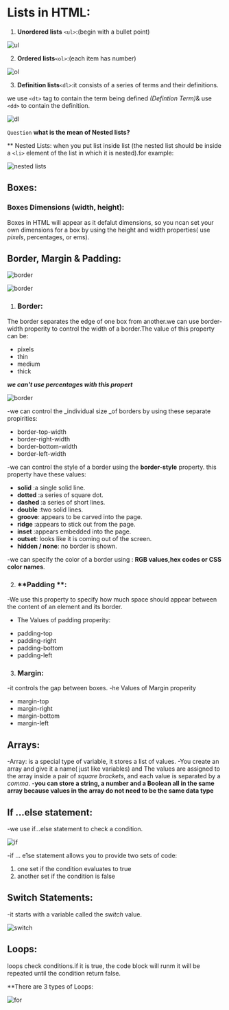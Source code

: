 # Lists in HTML:
1. **Unordered lists** `<ul>`:(begin with a bullet point)

 ![ul](https://image3.slideserve.com/6012517/unordered-lists-in-html-l.jpg)
 
2. **Ordered lists**`<ol>`:(each item has number)
 
![ol](https://th.bing.com/th/id/OIP.2z4UJIwvg9VsCWjKy7fJbgHaFj?pid=ImgDet&w=1024&h=768&rs=1)

3. **Definition lists**`<dl>`:it consists of a series of terms and their definitions. 

we use `<dt>` tag to contain the term being defined _(Defintion Term)_& use `<dd>` to contain the definition. 

 ![dl](https://i.ytimg.com/vi/ZPJ4H1H8okc/maxresdefault.jpg)
 
   `Question` **what is the mean of Nested lists?**
   
   ** Nested Lists: when you put list inside list (the nested list should be inside a `<li>` element of the list in which it is nested).for example:
 
![nested lists](https://th.bing.com/th/id/R3136b9a4be3f2d8f8dd29dc90cfe3c61?rik=sT5BUmXLNDwjzA&pid=ImgRaw)

## Boxes:
### Boxes Dimensions (width, height):

Boxes in HTML will appear as it defalut dimensions, so you ncan set your own dimensions for a box by using the height and width properties( use _pixels_, percentages, or 
ems).

## Border, Margin & Padding:

![border](https://i.ytimg.com/vi/N6GN9M2ZKvM/maxresdefault.jpg)

![border](https://i.ytimg.com/vi/RMNHZsDUZMo/maxresdefault.jpg)

1. ### **Border**:
The border separates the edge of one box from another.we can use border-width properity to control the width of a border.The value of this property can be:
*  pixels
*  thin
* medium
* thick

 **_we can't use percentages with this propert_**
 
![border](https://user-images.githubusercontent.com/85401880/122681054-2c96aa00-d1fb-11eb-930f-98fa9f7fa786.png)

-we can control the _individual size _of borders by using these separate propirities:

* border-top-width
* border-right-width
* border-bottom-width
* border-left-width

-we can control the style of a border using the **border-style** property. this property have these values:
* **solid** :a single solid line.
* **dotted** :a series of square dot.
* **dashed** :a series of short lines.
* **double** :two solid lines.
* **groove**: appears to be carved into the page.
* **ridge** :appears to stick out from the page.
* **inset** :appears embedded into the page.
* **outset**: looks like it is coming out of the screen.
* **hidden / none**: no border is shown.

-we can specify the color of a border using : **RGB values,hex codes or CSS color names**.


2. ### **Padding **:

 -We use this property to specify how much space should appear between the content of an element and its border. 
 
- The Values of padding properity:

 * padding-top
 * padding-right
 * padding-bottom
 * padding-left

3. ### **Margin**:

-it controls the gap between boxes.
 -he Values of Margin  properity
* margin-top
* margin-right
* margin-bottom
* margin-left
 
## Arrays:
-Array: is a special type of variable, it stores a list of values. 
-You create an array and give it a name( just like variables) and The values are assigned to the array inside a pair of *square brackets*, and each value is separated by a *comma*.
-**you can store a string, a number and a Boolean all in the same array because values in the array do not need to be the same data type**

## If ...else statement:
-we use if...else statement to check a condition.

![if](https://th.bing.com/th/id/OIP.NV8NIkn-qlHYXr1Bl93ScwHaE4?pid=ImgDet&rs=1)

-if ... e1se statement allows you to provide two sets of code: 

1. one set if the condition evaluates to true 
2. another set if the condition is false 


## Switch Statements:
-it starts with a variable called the *switch* value.

![switch](https://image3.slideserve.com/5437562/switch-statement-l.jpg)

## Loops:
loops check conditions.if it is true, the code block will runm it will be repeated until the  condition return false.

**There are 3 types of Loops:

![for](https://i.ytimg.com/vi/gVgIEukJdjc/maxresdefault.jpg)

